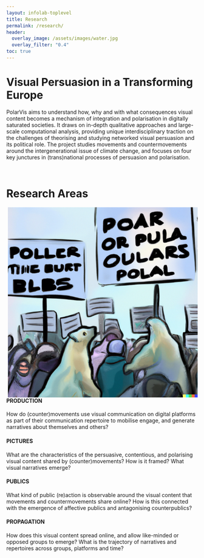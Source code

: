 ```yaml
---
layout: infolab-toplevel
title: Research
permalink: /research/
header:
  overlay_image: /assets/images/water.jpg
  overlay_filter: "0.4"
toc: true
---
```


# Visual Persuasion in a Transforming Europe 

PolarVis aims to understand how, why and with what consequences visual content becomes a mechanism of integration and polarisation in digitally saturated societies. It draws on in-depth qualitative approaches and large-scale computational analysis, providing unique interdisciplinary traction on the challenges of theorising and studying networked visual persuasion and its political role. The project studies movements and countermovements around the intergenerational issue of climate change, and focuses on four key junctures in (trans)national processes of persuasion and polarisation.

<br />

# Research Areas 

<img align="right" width="500" src="/assets/images/protestbears.png" />

#### PRODUCTION

How do (counter)movements use visual communication on digital platforms as part of their communication repertoire to mobilise engage, and generate narratives about themselves and others?


#### PICTURES

What are the characteristics of the persuasive, contentious, and polarising visual content shared by (counter)movements? How is it framed? What visual narratives emerge?


#### PUBLICS

What kind of public (re)action is observable around the visual content that movements and countermovements share online? How is this connected with the emergence of affective publics and antagonising counterpublics?


#### PROPAGATION

How does this visual content spread online, and allow like-minded or opposed groups to emerge? What is the trajectory of narratives and repertoires across groups, platforms and time? 






